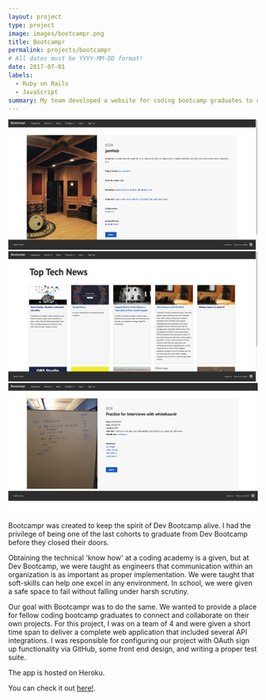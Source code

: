 ```yaml
---
layout: project
type: project
image: images/bootcampr.png
title: Bootcampr
permalink: projects/bootcampr
# All dates must be YYYY-MM-DD format!
date: 2017-07-01
labels:
  - Ruby on Rails
  - JavaScript
summary: My team developed a website for coding bootcamp graduates to connect and collaborate.
---
```


<div class="ui small rounded images">
  <img class="ui image" src="../images/bootcampr-project.png">
  <img class="ui image" src="../images/bootcampr-news.png">
  <img class="ui image" src="../images/bootcampr-event.png">
</div>

Bootcampr was created to keep the spirit of Dev Bootcamp alive. I had the privilege of being one of the last cohorts to graduate from Dev Bootcamp before they closed their doors. 

Obtaining the technical 'know how' at a coding academy is a given, but at Dev Bootcamp, we were taught as engineers that communication within an organization is as important as proper implementation. We were taught that soft-skills can help one excel in any environment. In school, we were given a safe space to fail without falling under harsh scrutiny.

Our goal with Bootcampr was to do the same. We wanted to provide a place for fellow coding bootcamp graduates to connect and collaborate on their own projects. For this project, I was on a team of 4 and were given a short time span to deliver a complete web application that included several API integrations. I was responsible for configuring our project with OAuth sign up functionality via GitHub, some front end design, and writing a proper test suite.

The app is hosted on Heroku.

You can check it out [here!](http://www.bootcampr.herokuapp.com).
